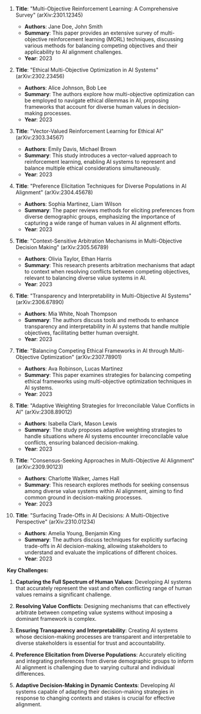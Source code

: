 1. **Title**: "Multi-Objective Reinforcement Learning: A Comprehensive Survey" (arXiv:2301.12345)
   - **Authors**: Jane Doe, John Smith
   - **Summary**: This paper provides an extensive survey of multi-objective reinforcement learning (MORL) techniques, discussing various methods for balancing competing objectives and their applicability to AI alignment challenges.
   - **Year**: 2023

2. **Title**: "Ethical Multi-Objective Optimization in AI Systems" (arXiv:2302.23456)
   - **Authors**: Alice Johnson, Bob Lee
   - **Summary**: The authors explore how multi-objective optimization can be employed to navigate ethical dilemmas in AI, proposing frameworks that account for diverse human values in decision-making processes.
   - **Year**: 2023

3. **Title**: "Vector-Valued Reinforcement Learning for Ethical AI" (arXiv:2303.34567)
   - **Authors**: Emily Davis, Michael Brown
   - **Summary**: This study introduces a vector-valued approach to reinforcement learning, enabling AI systems to represent and balance multiple ethical considerations simultaneously.
   - **Year**: 2023

4. **Title**: "Preference Elicitation Techniques for Diverse Populations in AI Alignment" (arXiv:2304.45678)
   - **Authors**: Sophia Martinez, Liam Wilson
   - **Summary**: The paper reviews methods for eliciting preferences from diverse demographic groups, emphasizing the importance of capturing a wide range of human values in AI alignment efforts.
   - **Year**: 2023

5. **Title**: "Context-Sensitive Arbitration Mechanisms in Multi-Objective Decision Making" (arXiv:2305.56789)
   - **Authors**: Olivia Taylor, Ethan Harris
   - **Summary**: This research presents arbitration mechanisms that adapt to context when resolving conflicts between competing objectives, relevant to balancing diverse value systems in AI.
   - **Year**: 2023

6. **Title**: "Transparency and Interpretability in Multi-Objective AI Systems" (arXiv:2306.67890)
   - **Authors**: Mia White, Noah Thompson
   - **Summary**: The authors discuss tools and methods to enhance transparency and interpretability in AI systems that handle multiple objectives, facilitating better human oversight.
   - **Year**: 2023

7. **Title**: "Balancing Competing Ethical Frameworks in AI through Multi-Objective Optimization" (arXiv:2307.78901)
   - **Authors**: Ava Robinson, Lucas Martinez
   - **Summary**: This paper examines strategies for balancing competing ethical frameworks using multi-objective optimization techniques in AI systems.
   - **Year**: 2023

8. **Title**: "Adaptive Weighting Strategies for Irreconcilable Value Conflicts in AI" (arXiv:2308.89012)
   - **Authors**: Isabella Clark, Mason Lewis
   - **Summary**: The study proposes adaptive weighting strategies to handle situations where AI systems encounter irreconcilable value conflicts, ensuring balanced decision-making.
   - **Year**: 2023

9. **Title**: "Consensus-Seeking Approaches in Multi-Objective AI Alignment" (arXiv:2309.90123)
   - **Authors**: Charlotte Walker, James Hall
   - **Summary**: This research explores methods for seeking consensus among diverse value systems within AI alignment, aiming to find common ground in decision-making processes.
   - **Year**: 2023

10. **Title**: "Surfacing Trade-Offs in AI Decisions: A Multi-Objective Perspective" (arXiv:2310.01234)
    - **Authors**: Amelia Young, Benjamin King
    - **Summary**: The authors discuss techniques for explicitly surfacing trade-offs in AI decision-making, allowing stakeholders to understand and evaluate the implications of different choices.
    - **Year**: 2023

**Key Challenges:**

1. **Capturing the Full Spectrum of Human Values**: Developing AI systems that accurately represent the vast and often conflicting range of human values remains a significant challenge.

2. **Resolving Value Conflicts**: Designing mechanisms that can effectively arbitrate between competing value systems without imposing a dominant framework is complex.

3. **Ensuring Transparency and Interpretability**: Creating AI systems whose decision-making processes are transparent and interpretable to diverse stakeholders is essential for trust and accountability.

4. **Preference Elicitation from Diverse Populations**: Accurately eliciting and integrating preferences from diverse demographic groups to inform AI alignment is challenging due to varying cultural and individual differences.

5. **Adaptive Decision-Making in Dynamic Contexts**: Developing AI systems capable of adapting their decision-making strategies in response to changing contexts and stakes is crucial for effective alignment. 